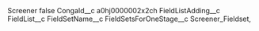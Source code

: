 <?xml version="1.0" encoding="UTF-8"?>
<CustomMetadata xmlns="http://soap.sforce.com/2006/04/metadata" xmlns:xsi="http://www.w3.org/2001/XMLSchema-instance" xmlns:xsd="http://www.w3.org/2001/XMLSchema">
    <label>Screener</label>
    <protected>false</protected>
    <values>
        <field>CongaId__c</field>
        <value xsi:type="xsd:string">a0hj0000002x2ch</value>
    </values>
    <values>
        <field>FieldListAdding__c</field>
        <value xsi:nil="true"/>
    </values>
    <values>
        <field>FieldList__c</field>
        <value xsi:nil="true"/>
    </values>
    <values>
        <field>FieldSetName__c</field>
        <value xsi:nil="true"/>
    </values>
    <values>
        <field>FieldSetsForOneStage__c</field>
        <value xsi:type="xsd:string">Screener_Fieldset,</value>
    </values>
</CustomMetadata>
